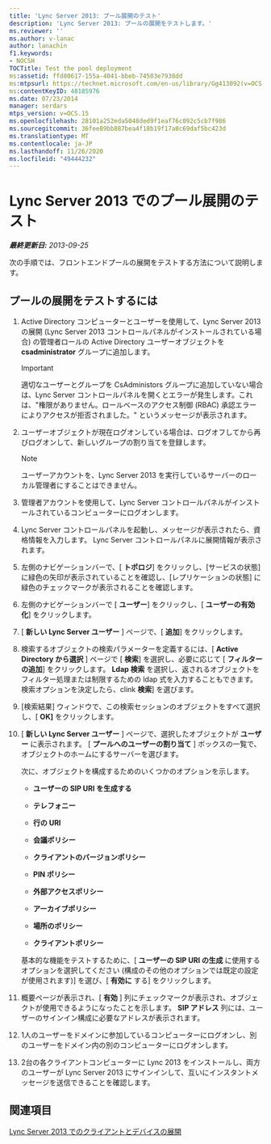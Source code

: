 ```yaml
---
title: 'Lync Server 2013: プール展開のテスト'
description: 'Lync Server 2013: プールの展開をテストします。'
ms.reviewer: ''
ms.author: v-lanac
author: lanachin
f1.keywords:
- NOCSH
TOCTitle: Test the pool deployment
ms:assetid: ffd80617-155a-4041-bbeb-74503e7938dd
ms:mtpsurl: https://technet.microsoft.com/en-us/library/Gg413092(v=OCS.15)
ms:contentKeyID: 48185976
ms.date: 07/23/2014
manager: serdars
mtps_version: v=OCS.15
ms.openlocfilehash: 28101a252eda5048ded9f1eaf76c092c5cb7f986
ms.sourcegitcommit: 36fee89bb887bea4f18b19f17a8c69daf5bc423d
ms.translationtype: MT
ms.contentlocale: ja-JP
ms.lasthandoff: 11/26/2020
ms.locfileid: "49444232"
---
```

# <a name="test-the-pool-deployment-in-lync-server-2013"></a>Lync Server 2013 でのプール展開のテスト

<div data-xmlns="http://www.w3.org/1999/xhtml">

<div class="topic" data-xmlns="http://www.w3.org/1999/xhtml" data-msxsl="urn:schemas-microsoft-com:xslt" data-cs="https://msdn.microsoft.com/">

<div data-asp="https://msdn2.microsoft.com/asp">



</div>

<div id="mainSection">

<div id="mainBody">

<span> </span>

_**最終更新日:** 2013-09-25_

次の手順では、フロントエンドプールの展開をテストする方法について説明します。

<div>

## <a name="to-test-the-pool-deployment"></a>プールの展開をテストするには

1.  Active Directory コンピューターとユーザーを使用して、Lync Server 2013 の展開 (Lync Server 2013 コントロールパネルがインストールされている場合) の管理者ロールの Active Directory ユーザーオブジェクトを **csadministrator** グループに追加します。
    
    <div>
    

    > [!IMPORTANT]  
    > 適切なユーザーとグループを CsAdministors グループに追加していない場合は、Lync Server コントロールパネルを開くとエラーが発生します。これは、"権限がありません。ロールベースのアクセス制御 (RBAC) 承認エラーによりアクセスが拒否されました。" というメッセージが表示されます。

    
    </div>

2.  ユーザーオブジェクトが現在ログオンしている場合は、ログオフしてから再びログオンして、新しいグループの割り当てを登録します。
    
    <div>
    

    > [!NOTE]  
    > ユーザーアカウントを、Lync Server 2013 を実行しているサーバーのローカル管理者にすることはできません。

    
    </div>

3.  管理者アカウントを使用して、Lync Server コントロールパネルがインストールされているコンピューターにログオンします。

4.  Lync Server コントロールパネルを起動し、メッセージが表示されたら、資格情報を入力します。 Lync Server コントロールパネルに展開情報が表示されます。

5.  左側のナビゲーションバーで、[ **トポロジ**] をクリックし、[サービスの状態] に緑色の矢印が表示されていることを確認し、[レプリケーションの状態] に緑色のチェックマークが表示されることを確認します。

6.  左側のナビゲーションバーで [ **ユーザー**] をクリックし、[ **ユーザーの有効化**] をクリックします。

7.  [ **新しい Lync Server ユーザー** ] ページで、[ **追加**] をクリックします。

8.  検索するオブジェクトの検索パラメーターを定義するには、[ **Active Directory から選択** ] ページで [ **検索**] を選択し、必要に応じて [ **フィルターの追加**] をクリックします。 **Ldap 検索** を選択し、返されるオブジェクトをフィルター処理または制限するための ldap 式を入力することもできます。 検索オプションを決定したら、clink **検索**] を選びます。

9.  [検索結果] ウィンドウで、この検索セッションのオブジェクトをすべて選択し、[ **OK]** をクリックします。

10. [ **新しい Lync Server ユーザー** ] ページで、選択したオブジェクトが **ユーザー** に表示されます。 [ **プールへのユーザーの割り当て** ] ボックスの一覧で、オブジェクトのホームにするサーバーを選びます。
    
    次に、オブジェクトを構成するためのいくつかのオプションを示します。
    
      - **ユーザーの SIP URI を生成する**
    
      - **テレフォニー**
    
      - **行の URI**
    
      - **会議ポリシー**
    
      - **クライアントのバージョンポリシー**
    
      - **PIN ポリシー**
    
      - **外部アクセスポリシー**
    
      - **アーカイブポリシー**
    
      - **場所のポリシー**
    
      - **クライアントポリシー**
    
    基本的な機能をテストするために、[ **ユーザーの SIP URI の生成** に使用するオプションを選択してください (構成のその他のオプションでは既定の設定が使用されます)] を選び、[ **有効に** する] をクリックします。

11. 概要ページが表示され、[ **有効** ] 列にチェックマークが表示され、オブジェクトが使用できるようになったことを示します。 **SIP アドレス** 列には、ユーザーのサインイン構成に必要なアドレスが表示されます。

12. 1人のユーザーをドメインに参加しているコンピューターにログオンし、別のユーザーをドメイン内の別のコンピューターにログオンします。

13. 2台の各クライアントコンピューターに Lync 2013 をインストールし、両方のユーザーが Lync Server 2013 にサインインして、互いにインスタントメッセージを送信できることを確認します。

</div>

<div>

## <a name="see-also"></a>関連項目


[Lync Server 2013 でのクライアントとデバイスの展開](lync-server-2013-deploying-clients-and-devices.md)  
  

</div>

</div>

<span> </span>

</div>

</div>

</div>

